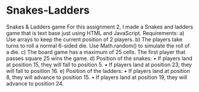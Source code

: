 # Snakes-Ladders
Snakes &amp; Ladders game 
For this assignment 2, I made a Snakes and ladders game that is text base just using HTML and JavaScript.
Requirements:
a) Use arrays to keep the current position of 2 players.
b) The players take turns to roll a normal 6-sided die.
Use Math.random() to simulate the roll of a die.
c) The board game has a maximum of 25 cells.
The first player that passes square 25 wins the game.
 d) Position of the snakes:
 • If players land at position 15, they will fall to position 5.
• If players land at position 23, they will fall to position 16.
e) Position of the ladders:
• If players land at position 8, they will advance to position 15.
• If players land at position 19, they will advance to position 24. 
